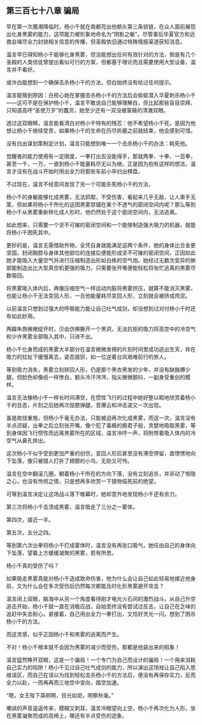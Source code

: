 ## 第三百七十八章 骗局
早在第一次魔潮降临时，杨小千就在南都亮出他额头第三条锁链，在众人面前展现出化身黑雾的能力，这项能力被形象地命名为“阴影之躯”。尽管事后华夏官方和远救会竭尽全力封锁相关信息的传播，但圣殿依旧通过特殊情报渠道获知消息。

温言早已得知杨小千能够化身黑雾，但没能想出任何有效针对的方法，倒是有几个圣殿的人类信徒曾提出看似可行的方案，但都基于理论而且需要使用大型设备，温言并不看好。

或许白能想到一个确保击杀杨小千的方法，但白始终没有给过任何提示。

温言能猜到原因：白担心她在掌握击杀杨小千的方法后会偷偷潜入华夏刺杀杨小千——这可不是在保护杨小千，温言不敢说自己能够理解白，但比起那些盲目崇拜、只知道高呼“圣使万岁”的蠢货，她至少还有一双没被蒙蔽的清澈双眼。

透过这双眼睛，温言能看清白对杨小千特有的残忍：他不希望杨小千死，是因为他想让杨小千继续受苦，如果杨小千的生命在历尽折磨之前就结束，他会感到可惜。

没有白出谋划策制定计划，温言只能想到唯一一个击杀杨小千的办法：耗死他。

觉醒者的能力使用有一定限度，一拳打出去没能得手，那就两拳、十拳、一百拳，甚至一千，一万，一直到杨小千能量耗尽无以为继。正是因为抱有这样的想法，温言才没有在战斗开始时用出全力将那些车前小卒扫出棋盘。

不过现在，温言不经意间发现了另一个可能杀死杨小千的方法，

杨小千的身躯能够化成黑雾，无法抓取，不受伤害，看起来几乎无敌，让人束手无策，但如果将杨小千所化的这团黑雾禁锢在某个不透气的密闭空间内呢？那么等到杨小千从黑雾重新转化成人形时，他仍然处于这个密闭空间内，无法逃离。

如此想来，只需要一个坚不可摧的密闭空间和一个能够制造强大吸力的机器，就能将杨小千困死其中。

更妙的是，温言无需借助外物，全凭自身就能满足这两个条件，她的身体比合金更坚固，封闭胸腔与身体其他部位的连接后便能形成坚不可摧的密闭空间，正因如此她才能吸入大量空气并进行压缩制造出形如白练的空气炮。她经过无数次变异的肺部能制造出比大型真空机更强的吸力，只需要张开嘴便能轻松将匆忙逃离的黑雾尽数吸回。

将黑雾吸入体内后，再像压缩空气一样运动内脏将黑雾挤压，就算不能消灭黑雾，也能让杨小千无法变回人形，一旦他能量耗尽变回人形，立刻就会被挤成肉泥。

以前温言只想到过强大的呼吸能力能让自己吐气成剑，却没想到过对付杨小千时还有如此妙用。

两瓣朱唇微微绽开时，贝齿仿佛撕开一个黑洞，无法抗拒的吸力将高空中的冷空气和少许黑雾全部吸入其中，只进不出。

杨小千化身而成的黑雾大半部分在温言微微发楞的片刻时间里成功逃出生天，并在吸力的拉扯下缓慢离去，姿态狼狈，如一位逆着台风艰难前行的旅人。

等到吸力消失，黑雾立刻转回人形，仍是那个黑衣黑发的少年，并没有缺胳膊少腿，但脸色却像纸一样惨白，额头冷汗涔涔，指尖微微颤抖，一副身受重创的模样。

温言无法像杨小千一样长时间滞空，在惯性飞行的过程中她好整以暇地欣赏着杨小千的丑态，片刻之后她再次屈膝弹腿，音爆云和冲击波又一次出现。

虽是故技重施，但杨小千毫无办法，只能被迫再次化成黑雾，而这一次，温言没有半点迟疑，出拳之后立刻张开嘴，像个犯了毒瘾的瘾君子般，贪婪地吸取黑雾，等到身体因飞行惯性而远离黑雾所在的区域，温言冷哼一声，将附带着吸入体内的冷空气从鼻孔排出。

这次杨小千似乎受到更加严重的创伤，变回人形后甚至没有滞空停留，直愣愣地向下坠落，像只被猎人打折了翅膀的小鸟，无助又可怜。

温言在空中翻滚几圈，朝着杨小千所在的方向下落，没有立刻追杀，并非动了恻隐之心，也没有怜悯之情，只是想再多欣赏一下猎物临死前的绝望。

可等到温言决定让这场战斗落下帷幕时，她却意外地发现杨小千还有余力。

第三次将杨小千击溃成黑雾，温言吸走了三分之一雾体。

第四次，接近一半。

第五次，五分之四。

等到第六次出拳将杨小千打成雾体时，温言没有再张口吸气，她任由自己的身体向下坠落，望着上方缓缓凝聚的黑雾，若有所思。

杨小千真的受伤了吗？

如果吸走黑雾真能对杨小千造成致命伤害，他为什么会让自己如此轻易地接近他身前，又为什么会在多次受伤后仍然每次都能及时化形黑雾避开攻击？

温言闭上双眼，脑海中从另一个角度看待刚才电光火石间的激烈战斗。从自己升空追击开始，杨小千就一直在消极应战，自始至终没有尝试过反击，让自己在乏味的追赶中失去耐心。紧接着，自己用出全力一拳打出，又恰好灵光一闪，想到了困杀杨小千的方法。

而这灵感，似乎正因杨小千和黑雾的逃离而产生。

不对！杨小千根本就不会因为黑雾的减少而受伤，那都是他装出来的假象！

温言猛然睁开双眼，这是一个骗局！一个专门为自己而设计的骗局！一个用来消耗自己实力的陷阱！杨小千见过自己吐气成剑的能力，所以演出这场戏让自己陷入思维误区，而自己在误以为找到轻松击杀杨小千的方法后，便没有再保存实力，反而全力以赴，一而再再而三地空中变向，踏空加速。

“嗯，女王陛下英明啊，目光如炬，明察秋毫。”

嘲讽的声音遥遥传来，模糊又刺耳，温言冷眼望向上空，杨小千再次化为人形，坐在黑雾凝聚而成的高椅上，哪还有半点受伤的迹象。


